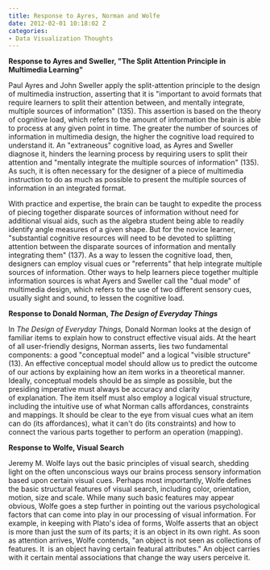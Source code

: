 ```yaml
---
title: Response to Ayres, Norman and Wolfe
date: 2012-02-01 10:18:02 Z
categories:
- Data Visualization Thoughts
---
```


<p><strong>Response to Ayres and Sweller, "The Split Attention Principle in Multimedia Learning"</strong></p>
<p>Paul Ayres and John Sweller apply the split-attention principle to the design of multimedia instruction, asserting that it is "important to avoid formats that require learners to split their attention between, and mentally integrate, multiple sources of information" (135). This assertion is based on the theory of cognitive load, which refers to the amount of information the brain is able to process at any given point in time. The greater the number of sources of information in multimedia design, the higher the cognitive load required to understand it. An "extraneous" cognitive load, as Ayres and Sweller diagnose it, hinders the learning process by requiring users to split their attention and "mentally integrate the multiple sources of information" (135). As such, it is often necessary for the designer of a piece of multimedia instruction to do as much as possible to present the multiple sources of information in an integrated format.</p>
<p>With practice and expertise, the brain can be taught to expedite the process of piecing together disparate sources of information without need for additional visual aids, such as the algebra student being able to readily identify angle measures of a given shape. But for the novice learner, "substantial cognitive resources will need to be devoted to splitting attention between the disparate sources of information and mentally integrating them" (137). As a way to lessen the cognitive load, then, designers can employ visual cues or "referrents" that help integrate multiple sources of information. Other ways to help learners piece together multiple information sources is what Ayers and Sweller call the "dual mode" of multimedia design, which refers to the use of two different sensory cues, usually sight and sound, to lessen the cognitive load.</p>
<p><strong>Response to Donald Norman, <em>The Design of Everyday Things</em></strong></p>
<p>In <em>The Design of Everyday Things, </em>Donald Norman looks at the design of familiar items to explain how to construct effective visual aids. At the heart of all user-friendly designs, Norman asserts, lies two fundamental components: a good "conceptual model" and a logical "visible structure" (13). An effective conceptual model should allow us to predict the outcome of our actions by explaining how an item works in a theoretical manner. Ideally, conceptual models should be as simple as possible, but the presiding imperative must always be accuracy and clarity of explanation. The item itself must also employ a logical visual structure, including the intuitive use of what Norman calls affordances, constraints and mappings. It should be clear to the eye from visual cues what an item can do (its affordances), what it can't do (its constraints) and how to connect the various parts together to perform an operation (mapping).</p>
<p><strong>Response to Wolfe, Visual Search</strong></p>
<p>Jeremy M. Wolfe lays out the basic principles of visual search, shedding light on the often unconscious ways our brains process sensory information based upon certain visual cues. Perhaps most importantly, Wolfe defines the basic structural features of visual search, including color, orientation, motion, size and scale. While many such basic features may appear obvious, Wolfe goes a step further in pointing out the various psychological factors that can come into play in our processing of visual information. For example, in keeping with Plato's idea of forms, Wolfe asserts that an object is more than just the sum of its parts; it is an object in its own right. As soon as attention arrives, Wolfe contends, "an object is not seen as collections of features. It  is an object having certain featural attributes." An object carries with it certain mental associations that change the way users perceive it.</p>
